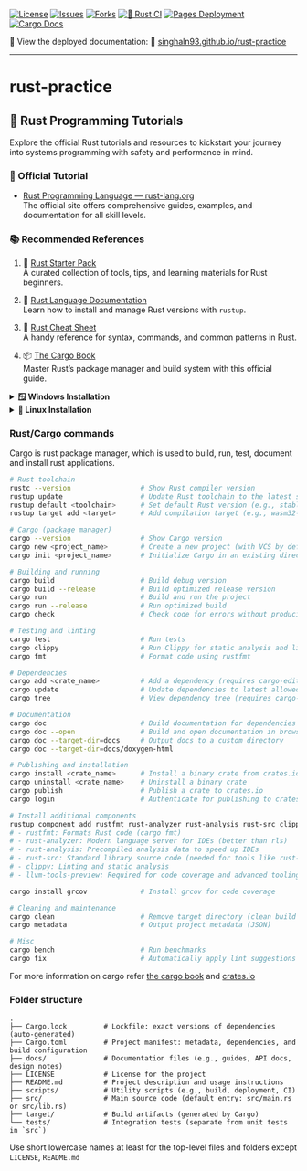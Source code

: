 [![License](https://img.shields.io/github/license/Neeraj2K18/rust-practice)](https://github.com/Neeraj2K18/rust-practice/blob/main/LICENSE)
[![Issues](https://img.shields.io/github/issues/Neeraj2K18/rust-practice)](https://github.com/Neeraj2K18/rust-practice/issues)
[![Forks](https://img.shields.io/github/forks/Neeraj2K18/rust-practice)](https://github.com/Neeraj2K18/rust-practice/network)
[![🦀 Rust CI](https://github.com/singhaln93/rust-practice/actions/workflows/rust.yml/badge.svg)](https://github.com/singhaln93/rust-practice/actions/workflows/rust.yml)
[![Pages Deployment](https://github.com/Neeraj2K18/rust-practice/actions/workflows/pages/pages-build-deployment/badge.svg?branch=main)](https://github.com/Neeraj2K18/rust-practice/actions/workflows/pages/pages-build-deployment)
[![Cargo Docs](https://img.shields.io/badge/cargo--docs-deployed-yellow.svg?branch=main)](https://neeraj2k18.github.io/rust-practice/docs/doxygen-html/doc/rust_practice/index.html)
<!-- [![Code Coverage](https://neeraj2k18.github.io/rust-practice/docs/gcov-html/badges/plastic.svg?branch=main)](https://neeraj2k18.github.io/rust-practice/docs/gcov-html/index.html) -->

📄 View the deployed documentation: 🔗 [singhaln93.github.io/rust-practice](https://singhaln93.github.io/rust-practice/)

---
# rust-practice

## 🦀 Rust Programming Tutorials

Explore the official Rust tutorials and resources to kickstart your journey into systems programming with safety and performance in mind.

### 📘 Official Tutorial
- [Rust Programming Language — rust-lang.org](https://www.rust-lang.org/)  
  The official site offers comprehensive guides, examples, and documentation for all skill levels.

### 📚 Recommended References

1. 🔧 [Rust Starter Pack](https://opheron.github.io/rust-starter-pack/)  
   A curated collection of tools, tips, and learning materials for Rust beginners.

2. 📖 [Rust Language Documentation](http://rust-lang.github.io/rustup/index.html)  
   Learn how to install and manage Rust versions with `rustup`.

3. 📝 [Rust Cheat Sheet](https://cheats.rs/)  
   A handy reference for syntax, commands, and common patterns in Rust.

4. 📦 [The Cargo Book](https://doc.rust-lang.org/cargo/)  
   Master Rust’s package manager and build system with this official guide.

<details>
  <summary><strong>🪟 Windows Installation</strong></summary>

  ### 🛠 Prerequisites
  - Install [Build Tools for Visual Studio 2022](https://visualstudio.microsoft.com/downloads/?q=build+tools)  
    (Make sure to include the “C++ build tools” workload)

  ### 📥 Install Rust
  - Download and run the Rust installer:  
    [`rustup_init.exe`](https://win.rustup.rs/x86_64)

  ### 💻 Recommended VS Code Extensions
  - [Rust (rust-lang.rust)](https://marketplace.visualstudio.com/items?itemName=rust-lang.rust)  
  - [rust-analyzer (matklad.rust-analyzer)](https://marketplace.visualstudio.com/items?itemName=matklad.rust-analyzer)

</details>

<details>
  <summary><strong>🐧 Linux Installation</strong></summary>

  ### 📥 Install Rust via Terminal
  ```bash
  curl --proto '=https' --tlsv1.2 -sSf https://sh.rustup.rs | sh
  ```
</details>


### Rust/Cargo commands
Cargo is rust package manager, which is used to build, run, test, document and install rust applications.
```bash
# Rust toolchain
rustc --version                 # Show Rust compiler version
rustup update                   # Update Rust toolchain to the latest stable version
rustup default <toolchain>      # Set default Rust version (e.g., stable, nightly)
rustup target add <target>      # Add compilation target (e.g., wasm32-unknown-unknown)

# Cargo (package manager)
cargo --version                 # Show Cargo version
cargo new <project_name>        # Create a new project (with VCS by default)
cargo init <project_name>       # Initialize Cargo in an existing directory

# Building and running
cargo build                     # Build debug version
cargo build --release           # Build optimized release version
cargo run                       # Build and run the project
cargo run --release             # Run optimized build
cargo check                     # Check code for errors without producing binaries

# Testing and linting
cargo test                      # Run tests
cargo clippy                    # Run Clippy for static analysis and linting
cargo fmt                       # Format code using rustfmt

# Dependencies
cargo add <crate_name>          # Add a dependency (requires cargo-edit)
cargo update                    # Update dependencies to latest allowed versions
cargo tree                      # View dependency tree (requires cargo-tree)

# Documentation
cargo doc                       # Build documentation for dependencies
cargo doc --open                # Build and open documentation in browser
cargo doc --target-dir=docs     # Output docs to a custom directory
cargo doc --target-dir=docs/doxygen-html

# Publishing and installation
cargo install <crate_name>      # Install a binary crate from crates.io
cargo uninstall <crate_name>    # Uninstall a binary crate
cargo publish                   # Publish a crate to crates.io
cargo login                     # Authenticate for publishing to crates.io

# Install additional components
rustup component add rustfmt rust-analyzer rust-analysis rust-src clippy llvm-tools-preview
# - rustfmt: Formats Rust code (cargo fmt)
# - rust-analyzer: Modern language server for IDEs (better than rls)
# - rust-analysis: Precompiled analysis data to speed up IDEs
# - rust-src: Standard library source code (needed for tools like rust-analyzer)
# - clippy: Linting and static analysis
# - llvm-tools-preview: Required for code coverage and advanced tooling (e.g., grcov)

cargo install grcov             # Install grcov for code coverage

# Cleaning and maintenance
cargo clean                     # Remove target directory (clean build artifacts)
cargo metadata                  # Output project metadata (JSON)

# Misc
cargo bench                     # Run benchmarks
cargo fix                       # Automatically apply lint suggestions
```
For more information on cargo refer [the cargo book](https://doc.rust-lang.org/cargo/) and [crates.io](https://crates.io/)

### Folder structure
    .
    ├── Cargo.lock         # Lockfile: exact versions of dependencies (auto-generated)
    ├── Cargo.toml         # Project manifest: metadata, dependencies, and build configuration
    ├── docs/              # Documentation files (e.g., guides, API docs, design notes)
    ├── LICENSE            # License for the project
    ├── README.md          # Project description and usage instructions
    ├── scripts/           # Utility scripts (e.g., build, deployment, CI)
    ├── src/               # Main source code (default entry: src/main.rs or src/lib.rs)
    ├── target/            # Build artifacts (generated by Cargo)
    └── tests/             # Integration tests (separate from unit tests in `src`)

Use short lowercase names at least for the top-level files and folders except `LICENSE`, `README.md`